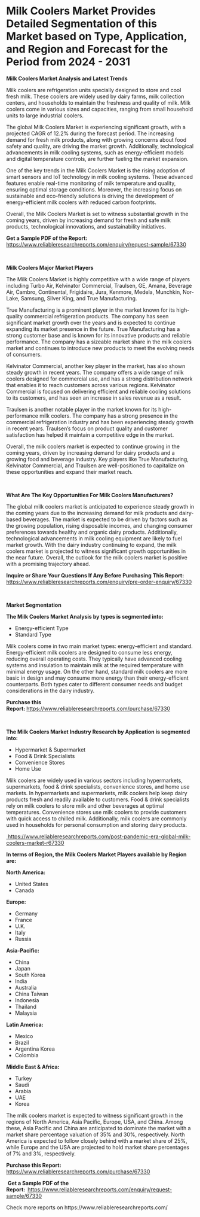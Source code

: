 <p><h1>Milk Coolers Market Provides Detailed Segmentation of this Market based on Type, Application, and Region and Forecast for the Period from 2024 - 2031</h1></p><p><strong>Milk Coolers Market Analysis and Latest Trends</strong></p>
<p><p>Milk coolers are refrigeration units specially designed to store and cool fresh milk. These coolers are widely used by dairy farms, milk collection centers, and households to maintain the freshness and quality of milk. Milk coolers come in various sizes and capacities, ranging from small household units to large industrial coolers.</p><p>The global Milk Coolers Market is experiencing significant growth, with a projected CAGR of 12.2% during the forecast period. The increasing demand for fresh milk products, along with growing concerns about food safety and quality, are driving the market growth. Additionally, technological advancements in milk cooling systems, such as energy-efficient models and digital temperature controls, are further fueling the market expansion.</p><p>One of the key trends in the Milk Coolers Market is the rising adoption of smart sensors and IoT technology in milk cooling systems. These advanced features enable real-time monitoring of milk temperature and quality, ensuring optimal storage conditions. Moreover, the increasing focus on sustainable and eco-friendly solutions is driving the development of energy-efficient milk coolers with reduced carbon footprints.</p><p>Overall, the Milk Coolers Market is set to witness substantial growth in the coming years, driven by increasing demand for fresh and safe milk products, technological innovations, and sustainability initiatives.</p></p>
<p><strong>Get a Sample PDF of the Report:&nbsp;</strong> <a href="https://www.reliableresearchreports.com/enquiry/request-sample/67330">https://www.reliableresearchreports.com/enquiry/request-sample/67330</a></p>
<p>&nbsp;</p>
<p><strong>Milk Coolers Major Market Players</strong></p>
<p><p>The Milk Coolers Market is highly competitive with a wide range of players including Turbo Air, Kelvinator Commercial, Traulsen, GE, Amana, Beverage Air, Cambro, Continental, Frigidaire, Jura, Kenmore, Medela, Munchkin, Nor-Lake, Samsung, Silver King, and True Manufacturing. </p><p>True Manufacturing is a prominent player in the market known for its high-quality commercial refrigeration products. The company has seen significant market growth over the years and is expected to continue expanding its market presence in the future. True Manufacturing has a strong customer base and is known for its innovative products and reliable performance. The company has a sizeable market share in the milk coolers market and continues to introduce new products to meet the evolving needs of consumers.</p><p>Kelvinator Commercial, another key player in the market, has also shown steady growth in recent years. The company offers a wide range of milk coolers designed for commercial use, and has a strong distribution network that enables it to reach customers across various regions. Kelvinator Commercial is focused on delivering efficient and reliable cooling solutions to its customers, and has seen an increase in sales revenue as a result.</p><p>Traulsen is another notable player in the market known for its high-performance milk coolers. The company has a strong presence in the commercial refrigeration industry and has been experiencing steady growth in recent years. Traulsen’s focus on product quality and customer satisfaction has helped it maintain a competitive edge in the market.</p><p>Overall, the milk coolers market is expected to continue growing in the coming years, driven by increasing demand for dairy products and a growing food and beverage industry. Key players like True Manufacturing, Kelvinator Commercial, and Traulsen are well-positioned to capitalize on these opportunities and expand their market reach.</p></p>
<p>&nbsp;</p>
<p><strong>What Are The Key Opportunities For Milk Coolers Manufacturers?</strong></p>
<p><p>The global milk coolers market is anticipated to experience steady growth in the coming years due to the increasing demand for milk products and dairy-based beverages. The market is expected to be driven by factors such as the growing population, rising disposable incomes, and changing consumer preferences towards healthy and organic dairy products. Additionally, technological advancements in milk cooling equipment are likely to fuel market growth. With the dairy industry continuing to expand, the milk coolers market is projected to witness significant growth opportunities in the near future. Overall, the outlook for the milk coolers market is positive with a promising trajectory ahead.</p></p>
<p><strong>Inquire or Share Your Questions If Any Before Purchasing This Report:</strong> <a href="https://www.reliableresearchreports.com/enquiry/pre-order-enquiry/67330">https://www.reliableresearchreports.com/enquiry/pre-order-enquiry/67330</a></p>
<p>&nbsp;</p>
<p><strong>Market Segmentation</strong></p>
<p><strong>The Milk Coolers Market Analysis by types is segmented into:</strong></p>
<p><ul><li>Energy-efficient Type</li><li>Standard Type</li></ul></p>
<p><p>Milk coolers come in two main market types: energy-efficient and standard. Energy-efficient milk coolers are designed to consume less energy, reducing overall operating costs. They typically have advanced cooling systems and insulation to maintain milk at the required temperature with minimal energy usage. On the other hand, standard milk coolers are more basic in design and may consume more energy than their energy-efficient counterparts. Both types cater to different consumer needs and budget considerations in the dairy industry.</p></p>
<p><strong>Purchase this Report:&nbsp;</strong><a href="https://www.reliableresearchreports.com/purchase/67330">https://www.reliableresearchreports.com/purchase/67330</a></p>
<p>&nbsp;</p>
<p><strong>The Milk Coolers Market Industry Research by Application is segmented into:</strong></p>
<p><ul><li>Hypermarket & Supermarket</li><li>Food & Drink Specialists</li><li>Convenience Stores</li><li>Home Use</li></ul></p>
<p><p>Milk coolers are widely used in various sectors including hypermarkets, supermarkets, food & drink specialists, convenience stores, and home use markets. In hypermarkets and supermarkets, milk coolers help keep dairy products fresh and readily available to customers. Food & drink specialists rely on milk coolers to store milk and other beverages at optimal temperatures. Convenience stores use milk coolers to provide customers with quick access to chilled milk. Additionally, milk coolers are commonly used in households for personal consumption and storing dairy products.</p></p>
<p><a href="https://www.reliableresearchreports.com/post-pandemic-era-global-milk-coolers-market-r67330">&nbsp;https://www.reliableresearchreports.com/post-pandemic-era-global-milk-coolers-market-r67330</a></p>
<p><strong>In terms of Region, the Milk Coolers Market Players available by Region are:</strong></p>
<p>
    <p> <strong> North America: </strong>
        <ul>
            <li>United States</li>
            <li>Canada</li>
        </ul>
        </p> 
    <p> <strong> Europe: </strong>
        <ul>
            <li>Germany</li>
            <li>France</li>
            <li>U.K.</li>
            <li>Italy</li>
            <li>Russia</li>
        </ul>
        </p> 
    <p> <strong> Asia-Pacific: </strong>
        <ul>
            <li>China</li>
            <li>Japan</li>
            <li>South Korea</li>
            <li>India</li>
            <li>Australia</li>
            <li>China Taiwan</li>
            <li>Indonesia</li>
            <li>Thailand</li>
            <li>Malaysia</li>
        </ul>
        </p> 
    <p> <strong> Latin America: </strong>
        <ul>
            <li>Mexico</li>
            <li>Brazil</li>
            <li>Argentina Korea</li>
            <li>Colombia</li>
        </ul>
        </p> 
    <p> <strong> Middle East & Africa: </strong>
        <ul>
            <li>Turkey</li>
            <li>Saudi</li>
            <li>Arabia</li>
            <li>UAE</li>
            <li>Korea</li>
        </ul>
    </p>
    </p>
<p><p>The milk coolers market is expected to witness significant growth in the regions of North America, Asia Pacific, Europe, USA, and China. Among these, Asia Pacific and China are anticipated to dominate the market with a market share percentage valuation of 35% and 30%, respectively. North America is expected to follow closely behind with a market share of 25%, while Europe and the USA are projected to hold market share percentages of 7% and 3%, respectively.</p></p>
<p><strong>Purchase this Report: </strong><a href="https://www.reliableresearchreports.com/purchase/67330">https://www.reliableresearchreports.com/purchase/67330</a></p>
<p>&nbsp;<strong>Get a Sample PDF of the Report:&nbsp;&nbsp;</strong><a href="https://www.reliableresearchreports.com/enquiry/request-sample/67330">https://www.reliableresearchreports.com/enquiry/request-sample/67330</a></p>
<p><strong></strong></p>
<p>Check more reports on https://www.reliableresearchreports.com/</p>